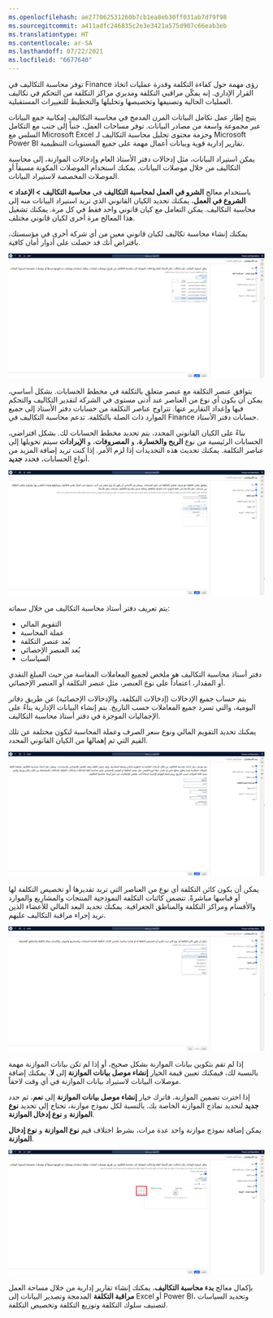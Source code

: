 ```yaml
---
ms.openlocfilehash: ae277062531260b7cb1ea8eb30ff031ab7d79f98
ms.sourcegitcommit: a411adfc246835c2e3e3421a575d907c66eab3eb
ms.translationtype: HT
ms.contentlocale: ar-SA
ms.lasthandoff: 07/22/2021
ms.locfileid: "6677640"
---
```

توفر محاسبة التكاليف في Finance رؤى مهمة حول كفاءة التكلفة وقدرة عمليات اتخاذ القرار الإداري. إنه يمكّن مراقبي التكلفة ومديري مراكز التكلفة من التحكم في تكاليف العمليات الحالية وتصنيفها وتخصيصها وتحليلها والتخطيط للتغييرات المستقبلية. 

يتيح إطار عمل تكامل البيانات المرن المدمج في محاسبة التكاليف إمكانية جمع البيانات عبر مجموعة واسعة من مصادر البيانات. توفر مساحات العمل، جنباً إلى جنب مع التكامل السلس مع Microsoft Excel وحزمة محتوى تحليل محاسبة التكاليف لـ Microsoft Power BI تقارير إدارية قوية وبيانات أعمال مهمة على جميع المستويات التنظيمية. 

يمكن استيراد البيانات، مثل إدخالات دفتر الأستاذ العام وإدخالات الموازنة، إلى محاسبة التكاليف من خلال موصلات البيانات. يمكنك استخدام الموصلات المكونة مسبقاً أو الموصلات المخصصة لاستيراد البيانات.

باستخدام معالج **الشرو في العمل لمحاسبة التكاليف** في **محاسبة التكاليف > الإعداد > الشروع في العمل**، يمكنك تحديد الكيان القانوني الذي تريد استيراد البيانات منه إلى محاسبة التكاليف. يمكن التعامل مع كيان قانوني واحد فقط في كل مرة. يمكنك تشغيل هذا المعالج مرة أخرى لكيان قانوني مختلف.
 
يمكنك إنشاء محاسبة تكاليف لكيان قانوني معين من أي شركة أخرى في مؤسستك، بافتراض أنك قد حصلت على أدوار أمان كافية.
 
![لقطة شاشة لمعالج بدء محاسبة التكاليف يوضح كيفية تحديد الكيانات القانونية.](../media/wiz-2.png) 

يتوافق عنصر التكلفة مع عنصر متعلق بالتكلفة في مخطط الحسابات. بشكل أساسي، يمكن أن يكون أي نوع من العناصر عند أدنى مستوى في الشركة لتقدير التكاليف والتحكم فيها وإعداد التقارير عنها. تتراوح عناصر التكلفة من حسابات دفتر الأستاذ إلى جميع الموارد ذات الصلة بالتكلفة. تدعم محاسبة التكاليف في Finance حسابات دفتر الأستاذ.

بناءً على الكيان القانوني المحدد، يتم تحديد مخطط الحسابات لك. بشكل افتراضي، الحسابات الرئيسية من نوع **الربح والخسارة**، و **المصروفات**، و **الإيرادات** سيتم تحويلها إلى عناصر التكلفة. يمكنك تحديث هذه التحديدات إذا لزم الأمر. إذا كنت تريد إضافة المزيد من أنواع الحسابات، فحدد **جديد**.
 
![لقطة شاشة لمعالج بدء محاسبة التكاليف يوضح كيفية تحديد نوع الحساب الرئيسي.](../media/wiz-3.png) 

يتم تعريف دفتر أستاذ محاسبة التكاليف من خلال سماته: 

- التقويم المالي
- عملة المحاسبة
- بُعد عنصر التكلفة
- بُعد العنصر الإحصائي
- السياسات 

دفتر أستاذ محاسبة التكاليف هو ملخص لجميع المعاملات المقاسة من حيث المبلغ النقدي أو المقدار، اعتماداً على نوع العنصر، مثل عنصر التكلفة أو العنصر الإحصائي. 

يتم حساب جميع الإدخالات (إدخالات التكلفة، والإدخالات الإحصائية) عن طريق دفاتر اليومية، والتي تسرد جميع المعاملات حسب التاريخ. يتم إنشاء البيانات الإدارية بناءً على الإجماليات الموجزة في دفتر أستاذ محاسبة التكاليف.

يمكنك تحديد التقويم المالي ونوع سعر الصرف وعملة المحاسبة لتكون مختلفة عن تلك القيم التي تم إهمالها من الكيان القانوني المحدد.
 
![لقطة شاشة لمعالج بدء محاسبة التكاليف يعرض القيم الافتراضية.](../media/wiz-4.png) 

يمكن أن يكون كائن التكلفة أي نوع من العناصر التي تريد تقديرها أو تخصيص التكلفة لها أو قياسها مباشرةً. تتضمن كائنات التكلفة النموذجية المنتجات والمشاريع والموارد والأقسام ومراكز التكلفة والمناطق الجغرافية. يمكنك تحديد البعد المالي للأعضاء الذين تريد إجراء مراقبة التكاليف عليهم.
 
![لقطة شاشة لمعالج بدء محاسبة التكاليف يوضح كيفية تحديد الأبعاد المالية.](../media/wiz-5.png) 

إذا لم تقم بتكوين بيانات الموازنة بشكل صحيح، أو إذا لم تكن بيانات الموازنة مهمة بالنسبة لك، فيمكنك تعيين قيمة الخيار **إنشاء موصل بيانات الموازنة** إلى **لا**. يمكنك إضافة موصلات البيانات لاستيراد بيانات الموازنة في أي وقت لاحقاً.

إذا اخترت تضمين الموازنة، فاترك خيار **إنشاء موصل بيانات الموازنة** إلى **نعم**، ثم حدد **جديد** لتحديد نماذج الموازنة الخاصة بك. بالنسبة لكل نموذج موازنة، تحتاج إلى تحديد **نوع الموازنة** و **نوع إدخال الموازنة**.

يمكن إضافة نموذج موازنة واحد عدة مرات، بشرط اختلاف قيم **نوع الموازنة** و **نوع إدخال الموازنة**. 
 
![لقطة شاشة لمعالج بدء محاسبة التكاليف الذي يعرض خيار إنشاء موصل بيانات الموازنة.](../media/wiz-6.png) 

بإكمال معالج **بدء محاسبة التكاليف**، يمكنك إنشاء تقارير إدارية من خلال مساحة العمل **مراقبة التكلفة** المدمجة وتصدير البيانات إلى Excel أو Power BI، وتحديد السياسات لتصنيف سلوك التكلفة وتوزيع التكلفة وتخصيص التكلفة.
 

